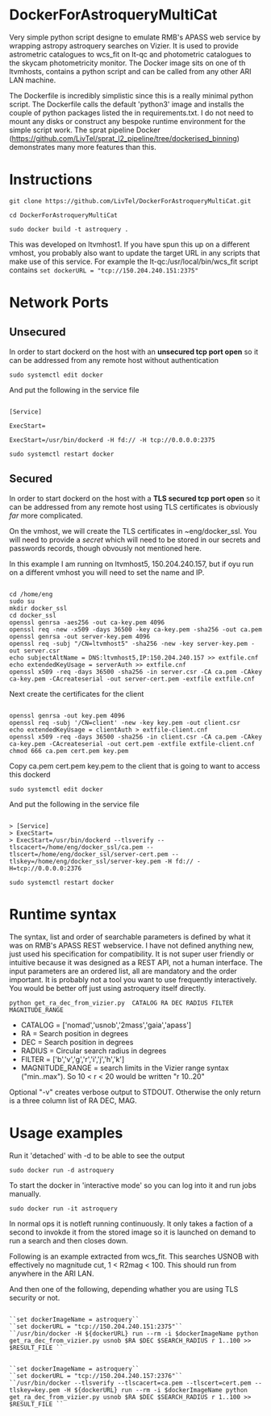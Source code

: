 # DockerForAstroqueryMultiCat
Very simple python script designe to emulate RMB's APASS web service by wrapping astropy astroquery searches on Vizier. It is used to provide astrometric catalogues to wcs_fit on lt-qc and photometric catalogues to the skycam photometricity monitor. The Docker image sits on one of th ltvmhosts, contains a python script and can be called from any other ARI LAN machine.

The Dockerfile is incredibly simplistic since this is a really minimal python script.  The Dockerfile calls the default 'python3' image and installs the couple of python packages listed the in requirements.txt. I do not need to mount any disks or construct any bespoke runtime environment for the simple script work. The sprat pipeline Docker (https://github.com/LivTel/sprat_l2_pipeline/tree/dockerised_binning) demonstrates many more features than this.

# Instructions

``git clone https://github.com/LivTel/DockerForAstroqueryMultiCat.git``

``cd DockerForAstroqueryMultiCat``

``sudo docker build -t astroquery .``

This was developed on ltvmhost1. If you have spun this up on a different vmhost, you probably also want to update the target URL in any scripts that make use of this service. For example the
lt-qc:/usr/local/bin/wcs_fit script contains
``set dockerURL = "tcp://150.204.240.151:2375"``

# Network Ports

## Unsecured

In order to start dockerd on the host with an **unsecured tcp port open** so it can be addressed from any remote host without authentication

``sudo systemctl edit docker``
 
And put the following in the service file

<pre><code>
[Service]<br>
ExecStart=<br>
ExecStart=/usr/bin/dockerd -H fd:// -H tcp://0.0.0.0:2375
</code></pre>

``sudo systemctl restart docker``

## Secured

In order to start dockerd on the host with a **TLS secured tcp port open** so it can be addressed from any remote host using TLS certificates
is obviously _far_ more complicated.

On the vmhost, we will create the TLS certificates in ~eng/docker_ssl. You will need to provide a _secret_ which will need to be stored in
our secrets and passwords records, though obvously not mentioned here.

In this example I am running on ltvmhost5, 150.204.240.157, but if oyu run on a different vmhost you will need to set the name and IP.

<pre><code>
cd /home/eng
sudo su
mkdir docker_ssl
cd docker_ssl
openssl genrsa -aes256 -out ca-key.pem 4096
openssl req -new -x509 -days 36500 -key ca-key.pem -sha256 -out ca.pem
openssl genrsa -out server-key.pem 4096
openssl req -subj "/CN=ltvmhost5" -sha256 -new -key server-key.pem -out server.csr
echo subjectAltName = DNS:ltvmhost5,IP:150.204.240.157 >> extfile.cnf
echo extendedKeyUsage = serverAuth >> extfile.cnf
openssl x509 -req -days 36500 -sha256 -in server.csr -CA ca.pem -CAkey ca-key.pem -CAcreateserial -out server-cert.pem -extfile extfile.cnf
</code></pre>

Next create the certificates for the client

<pre><code>
openssl genrsa -out key.pem 4096
openssl req -subj '/CN=client' -new -key key.pem -out client.csr
echo extendedKeyUsage = clientAuth > extfile-client.cnf
openssl x509 -req -days 36500 -sha256 -in client.csr -CA ca.pem -CAkey ca-key.pem -CAcreateserial -out cert.pem -extfile extfile-client.cnf
chmod 666 ca.pem cert.pem key.pem
</code></pre>

Copy ca.pem cert.pem key.pem to the client that is going to want to access this dockerd

``sudo systemctl edit docker``

And put the following in the service file

<pre><code>
> [Service]
> ExecStart=
> ExecStart=/usr/bin/dockerd --tlsverify --tlscacert=/home/eng/docker_ssl/ca.pem --tlscert=/home/eng/docker_ssl/server-cert.pem --tlskey=/home/eng/docker_ssl/server-key.pem -H fd:// -H=tcp://0.0.0.0:2376
</code></pre>

``sudo systemctl restart docker``


# Runtime syntax

The syntax, list and order of searchable parameters is defined by what it was on RMB's APASS REST webservice. I have not defined anything new, just used his specification for compatibility. It is not super user friendly or intuitive because it was designed as a REST API, not a human interface. The input parameters are an ordered list, all are mandatory and the order important. It is probably not a tool you want to use frequently interactively. You would be better off just using astroquery itself directly.

``python get_ra_dec_from_vizier.py  CATALOG RA DEC RADIUS FILTER MAGNITUDE_RANGE``

* CATALOG = ['nomad','usnob','2mass','gaia','apass']
* RA = Search position in degrees
* DEC = Search position in degrees
* RADIUS = Circular search radius in degrees
* FILTER = ['b','v','g','r','i','j','h','k']
* MAGNITUDE_RANGE = search limits in the Vizier range syntax ("min..max"). So 10 < r < 20 would be written "r 10..20"

Optional "-v" creates verbose output to STDOUT. Otherwise the only return is a three column list of RA DEC, MAG.


# Usage examples



Run it 'detached' with -d to be able to see the output

``sudo docker run -d astroquery``

To start the docker in 'interactive mode' so you can log into it and run jobs manually.

``sudo docker run -it astroquery``

In normal ops it is notleft running continuously. It only takes a faction of a second to invokde it from the stored image
so it is launched on demand to run a search and then closes down.

Following is an example extracted from wcs_fit. This searches USNOB with effectively no magnitude cut, 1 < R2mag < 100. This should run from anywhere in the ARI LAN.


And then one of the following, depending whather you are using TLS security or not.

<pre><code>
``set dockerImageName = astroquery``
``set dockerURL = "tcp://150.204.240.151:2375"``
``/usr/bin/docker -H ${dockerURL} run --rm -i $dockerImageName python get_ra_dec_from_vizier.py usnob $RA $DEC $SEARCH_RADIUS r 1..100 >> $RESULT_FILE ``
</code></pre>

<pre><code>
``set dockerImageName = astroquery``
``set dockerURL = "tcp://150.204.240.157:2376"``
``/usr/bin/docker --tlsverify --tlscacert=ca.pem --tlscert=cert.pem --tlskey=key.pem -H ${dockerURL} run --rm -i $dockerImageName python get_ra_dec_from_vizier.py usnob $RA $DEC $SEARCH_RADIUS r 1..100 >> $RESULT_FILE ``
</code></pre>

